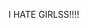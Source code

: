 



I HATE GIRLSS!!!!


<!---
Ackylle/Ackylle is a ✨ special ✨ repository because its `README.md` (this file) appears on your GitHub profile.
You can click the Preview link to take a look at your changes.
--->
